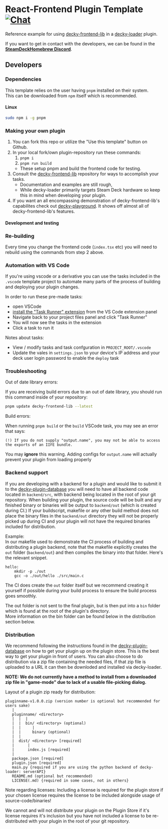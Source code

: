# React-Frontend Plugin Template [![Chat](https://img.shields.io/badge/chat-on%20discord-7289da.svg)](https://discord.gg/ZU74G2NJzk)


Reference example for using [decky-frontend-lib](https://github.com/SteamDeckHomebrew/decky-frontend-lib) in a [decky-loader](https://github.com/SteamDeckHomebrew/deckly-loader) plugin.

If you want to get in contact with the developers, we can be found in the
**[SteamDeckHomebrew Discord](https://discord.gg/ZU74G2NJzk)**.

## Developers

### Dependencies

This template relies on the user having `pnpm` installed on their system.  
This can be downloaded from `npm` itself which is recommended. 

#### Linux

```bash
sudo npm i -g pnpm
```

### Making your own plugin

1. You can fork this repo or utilize the "Use this template" button on Github.
2. In your local fork/own plugin-repository run these commands:
   1. ``pnpm i``
   2. ``pnpm run build``
   - These setup pnpm and build the frontend code for testing.
3. Consult the [decky-frontend-lib](https://github.com/SteamDeckHomebrew/decky-frontend-lib) repository for ways to accomplish your tasks.
   - Documentation and examples are still rough, 
   - While decky-loader primarily targets Steam Deck hardware so keep this in mind when developing your plugin.
4. If you want an all encompassing demonstration of decky-frontend-lib's capabilites check out [decky-playground](https://github.com/SteamDeckHomebrew/decky-playground). It shows off almost all of decky-frontend-lib's features.

#### Development and testing

### Re-building

Every time you change the frontend code (`index.tsx` etc) you will need to rebuild using the commands from step 2 above.

### Automation with VS Code

If you're using vscode or a derivative you can use the tasks included in the `.vscode` template project to automate many parts of the process of building and deploying your plugin changes.

In order to run these pre-made tasks: 

- open VSCode
- [install the "Task Runner" extension](https://marketplace.visualstudio.com/items?itemName=forbeslindesay.forbeslindesay-taskrunner) from the VS Code extension panel
- Navigate back to your project files panel and click "Task Runner"
- You will now see the tasks in the extension
- Click a task to run it

Notes about tasks:

- View / modify tasks and task confguration in `PROJECT_ROOT/.vscode`
- Update the vales in `settings.json` to your device's IP address and your deck user login password to enable the `deploy` task

### Troubleshooting

Out of date library errors:

If you are receiving build errors due to an out of date library, you should run this command inside of your repository:

```bash
pnpm update decky-frontend-lib --latest
```

Build errors:

When running `pnpm build` or the `build` VSCode task, you may see an error that says:

```
(!) If you do not supply "output.name", you may not be able to access the exports of an IIFE bundle.
```

You may **ignore** this warning. Adding configs for  `output.name` will actually prevent your plugin from loading properly


### Backend support

If you are developing with a backend for a plugin and would like to submit it to the [decky-plugin-database](https://github.com/SteamDeckHomebrew/decky-plugin-database) you will need to have all backend code located in ``backend/src``, with backend being located in the root of your git repository.
When building your plugin, the source code will be built and any finished binary or binaries will be output to ``backend/out`` (which is created during CI.)
If your buildscript, makefile or any other build method does not place the binary files in the ``backend/out`` directory they will not be properly picked up during CI and your plugin will not have the required binaries included for distribution.

Example:  
In our makefile used to demonstrate the CI process of building and distributing a plugin backend, note that the makefile explicitly creates the `out` folder (``backend/out``) and then compiles the binary into that folder. Here's the relevant snippet.

```make
hello:
	mkdir -p ./out
	gcc -o ./out/hello ./src/main.c
```

The CI does create the `out` folder itself but we recommend creating it yourself if possible during your build process to ensure the build process goes smoothly.

The out folder is not sent to the final plugin, but is then put into a ``bin`` folder which is found at the root of the plugin's directory.  
More information on the bin folder can be found below in the distribution section below.

### Distribution

We recommend following the instructions found in the [decky-plugin-database](https://github.com/SteamDeckHomebrew/decky-plugin-database) on how to get your plugin up on the plugin store. This is the best way to get your plugin in front of users.
You can also choose to do distribution via a zip file containing the needed files, if that zip file is uploaded to a URL it can then be downloded and installed via decky-loader.

**NOTE: We do not currently have a method to install from a downloaded zip file in "game-mode" due to lack of a usable file-picking dialog.**

Layout of a plugin zip ready for distribution:
```
pluginname-v1.0.0.zip (version number is optional but recommended for users sake)
   |
   pluginname/ <directory>
   |  |  |
   |  |  bin/ <directory> (optional)
   |  |     |
   |  |     binary (optional)
   |  |
   |  dist/ <directory> [required]
   |      |
   |      index.js [required]
   | 
   package.json [required]
   plugin.json [required]
   main.py {required if you are using the python backend of decky-loader: serverAPI}
   README.md (optional but recommended)
   LICENSE(.md) {required in some cases, not in others}
```

Note regarding licenses: Including a license is required for the plugin store if your chosen license requires the license to be included alongside usage of source-code/binaries!

We cannot and will not distribute your plugin on the Plugin Store if it's license requires it's inclusion but you have not included a license to be re-distributed with your plugin in the root of your git repository.
